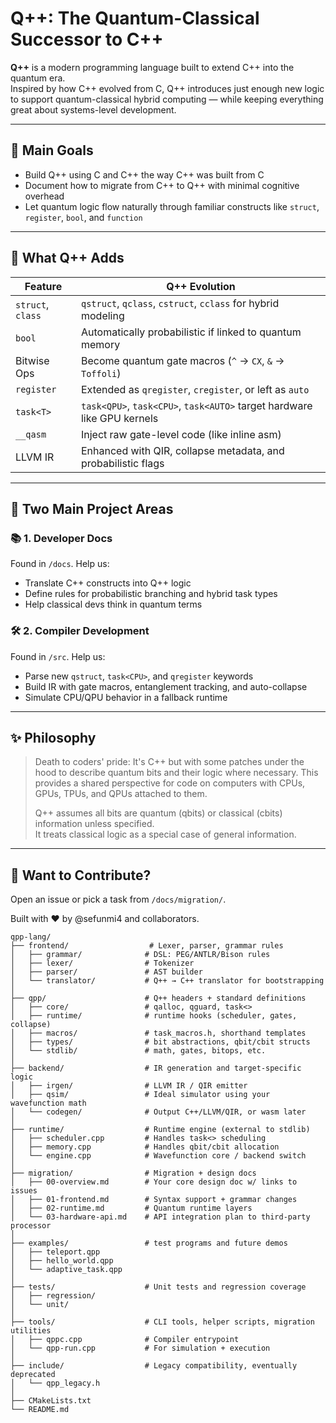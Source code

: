 # Q++: The Quantum-Classical Successor to C++

**Q++** is a modern programming language built to extend C++ into the quantum era.  
Inspired by how C++ evolved from C, Q++ introduces just enough new logic to support quantum-classical hybrid computing — while keeping everything great about systems-level development.

---

## 📌 Main Goals

- Build Q++ using C and C++ the way C++ was built from C
- Document how to migrate from C++ to Q++ with minimal cognitive overhead
- Let quantum logic flow naturally through familiar constructs like `struct`, `register`, `bool`, and `function`

---

## 🔧 What Q++ Adds

| Feature | Q++ Evolution |
|--------|----------------|
| `struct`, `class` | `qstruct`, `qclass`, `cstruct`, `cclass` for hybrid modeling |
| `bool` | Automatically probabilistic if linked to quantum memory |
| Bitwise Ops | Become quantum gate macros (`^` → `CX`, `&` → `Toffoli`) |
| `register` | Extended as `qregister`, `cregister`, or left as `auto` |
| `task<T>` | `task<QPU>`, `task<CPU>`, `task<AUTO>` target hardware like GPU kernels |
| `__qasm` | Inject raw gate-level code (like inline asm) |
| LLVM IR | Enhanced with QIR, collapse metadata, and probabilistic flags |

---

## 📘 Two Main Project Areas

### 📚 1. Developer Docs
Found in `/docs`. Help us:
- Translate C++ constructs into Q++ logic
- Define rules for probabilistic branching and hybrid task types
- Help classical devs think in quantum terms

### 🛠️ 2. Compiler Development
Found in `/src`. Help us:
- Parse new `qstruct`, `task<CPU>`, and `qregister` keywords
- Build IR with gate macros, entanglement tracking, and auto-collapse
- Simulate CPU/QPU behavior in a fallback runtime

---

## ✨ Philosophy

> Death to coders' pride:
> It's C++ but with some patches under the hood to describe quantum bits and their logic where necessary.
> This provides a shared perspective for code on computers with CPUs, GPUs, TPUs, and QPUs attached to them.
>
> Q++ assumes all bits are quantum (qbits) or classical (cbits) information unless specified.  
> It treats classical logic as a special case of general information.

---

## 🤝 Want to Contribute?

Open an issue or pick a task from `/docs/migration/`.

Built with ❤️ by @sefunmi4 and collaborators.

```
qpp-lang/
├── frontend/                  # Lexer, parser, grammar rules
│   ├── grammar/              # DSL: PEG/ANTLR/Bison rules
│   ├── lexer/                # Tokenizer
│   ├── parser/               # AST builder
│   └── translator/           # Q++ → C++ translator for bootstrapping
│
├── qpp/                      # Q++ headers + standard definitions
│   ├── core/                 # qalloc, qguard, task<>
│   ├── runtime/              # runtime hooks (scheduler, gates, collapse)
│   ├── macros/               # task_macros.h, shorthand templates
│   ├── types/                # bit abstractions, qbit/cbit structs
│   └── stdlib/               # math, gates, bitops, etc.
│
├── backend/                  # IR generation and target-specific logic
│   ├── irgen/                # LLVM IR / QIR emitter
│   ├── qsim/                 # Ideal simulator using your wavefunction math
│   └── codegen/              # Output C++/LLVM/QIR, or wasm later
│
├── runtime/                  # Runtime engine (external to stdlib)
│   ├── scheduler.cpp         # Handles task<> scheduling
│   ├── memory.cpp            # Handles qbit/cbit allocation
│   └── engine.cpp            # Wavefunction core / backend switch
│
├── migration/                # Migration + design docs
│   ├── 00-overview.md        # Your core design doc w/ links to issues
│   ├── 01-frontend.md        # Syntax support + grammar changes
│   ├── 02-runtime.md         # Quantum runtime layers
│   └── 03-hardware-api.md    # API integration plan to third-party processor
│
├── examples/                 # test programs and future demos
│   ├── teleport.qpp
│   ├── hello_world.qpp
│   └── adaptive_task.qpp
│
├── tests/                    # Unit tests and regression coverage
│   ├── regression/
│   └── unit/
│
├── tools/                    # CLI tools, helper scripts, migration utilities
│   ├── qppc.cpp              # Compiler entrypoint
│   └── qpp-run.cpp           # For simulation + execution
│
├── include/                  # Legacy compatibility, eventually deprecated
│   └── qpp_legacy.h
│
├── CMakeLists.txt
└── README.md
```

